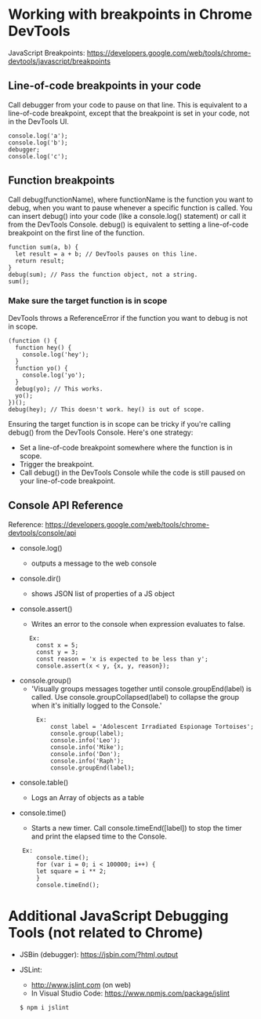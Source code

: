 # Working with breakpoints in Chrome DevTools

JavaScript Breakpoints: https://developers.google.com/web/tools/chrome-devtools/javascript/breakpoints

## Line-of-code breakpoints in your code
Call debugger from your code to pause on that line. This is equivalent to a line-of-code breakpoint, except that the breakpoint is set in your code, not in the DevTools UI.
```
console.log('a');
console.log('b');
debugger;
console.log('c');
```

## Function breakpoints
Call debug(functionName), where functionName is the function you want to debug, when you want to pause whenever a specific function is called. You can insert debug() into your code (like a console.log() statement) or call it from the DevTools Console. debug() is equivalent to setting a line-of-code breakpoint on the first line of the function.
```
function sum(a, b) {
  let result = a + b; // DevTools pauses on this line.
  return result;
}
debug(sum); // Pass the function object, not a string.
sum();
```

### Make sure the target function is in scope
DevTools throws a ReferenceError if the function you want to debug is not in scope.
```
(function () {
  function hey() {
    console.log('hey');
  }
  function yo() {
    console.log('yo');
  }
  debug(yo); // This works.
  yo();
})();
debug(hey); // This doesn't work. hey() is out of scope.
```
Ensuring the target function is in scope can be tricky if you're calling debug() from the DevTools Console. Here's one strategy:
* Set a line-of-code breakpoint somewhere where the function is in scope.
* Trigger the breakpoint.
* Call debug() in the DevTools Console while the code is still paused on your line-of-code breakpoint.



## Console API Reference

Reference: https://developers.google.com/web/tools/chrome-devtools/console/api

* console.log() 
  * outputs a message to the web console
  
* console.dir()
  * shows JSON list of properties of a JS object
  
* console.assert()
  * Writes an error to the console when expression evaluates to false.
  
```
      Ex: 
        const x = 5;
        const y = 3;
        const reason = 'x is expected to be less than y';
        console.assert(x < y, {x, y, reason});
```
      
* console.group()
  * 'Visually groups messages together until console.groupEnd(label) is called. Use console.groupCollapsed(label) to collapse the group when it's initially logged to the Console.'
  
```
        Ex:
            const label = 'Adolescent Irradiated Espionage Tortoises';
            console.group(label);
            console.info('Leo');
            console.info('Mike');
            console.info('Don');
            console.info('Raph');
            console.groupEnd(label);
```

* console.table()
  * Logs an Array of objects as a table
  
* console.time()
  * Starts a new timer. Call console.timeEnd([label]) to stop the timer and print the elapsed time to the Console.
  
```
    Ex:
        console.time();
        for (var i = 0; i < 100000; i++) {
        let square = i ** 2;
        }
        console.timeEnd();   
  ```

# Additional JavaScript Debugging Tools (not related to Chrome)

* JSBin (debugger): https://jsbin.com/?html,output

* JSLint: 
    * http://www.jslint.com (on web) 
    * In Visual Studio Code: https://www.npmjs.com/package/jslint
    ```
    $ npm i jslint
    ```
